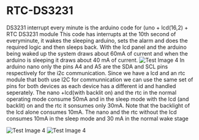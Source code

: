 # RTC-DS3231

DS3231 interrupt every minute is the arduino code for (uno + lcd(16,2) + RTC DS3231 module
This code has interrupts at the 10th second of everyminute, it wakes the sleeping arduino, sets the alarm and does the required logic and then sleeps back.
With the lcd panel and the arduino being waked up the system draws about 60mA of current and when the arduino is sleeping it draws about 40 mA of current.
![Test Image 4](https://user-images.githubusercontent.com/53753302/108868082-dc785400-761b-11eb-8f22-c5275bbf877e.jpeg)
In arduino nano only the pins A4 and A5 are the SDA and SCL pins respectively for the i2c communication. Since we have a lcd and an rtc module that both use I2C for communnication we can use the same set of pins for both devices as each device has a different id and handled seperately. The nano +lcd(with backlit on) and the rtc in the normal operating mode consume 50mA and in the sleep mode with the lcd (and backlit) on and the rtc it sonsumes only 30mA.
Note that the backlight of the lcd alone consumes 10mA.
The nano and the rtc without the lcd consumes 10mA in the sleep mode and 30 mA in the normal wake stage

![Test Image 4](https://user-images.githubusercontent.com/53753302/108868037-cff3fb80-761b-11eb-8c0e-5325ad5882a3.jpeg)
![Test Image 4](https://user-images.githubusercontent.com/53753302/108874145-e309ca00-7621-11eb-8703-2cfb91698ef8.png)
